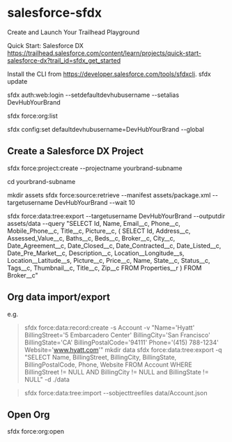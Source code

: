 # salesforce-sfdx

Create and Launch Your Trailhead Playground


Quick Start: Salesforce DX
https://trailhead.salesforce.com/content/learn/projects/quick-start-salesforce-dx?trail_id=sfdx_get_started

Install the CLI from https://developer.salesforce.com/tools/sfdxcli.
sfdx update

sfdx auth:web:login --setdefaultdevhubusername --setalias DevHubYourBrand

sfdx force:org:list

sfdx config:set defaultdevhubusername=DevHubYourBrand --global

## Create a Salesforce DX Project

sfdx force:project:create --projectname yourbrand-subname

cd yourbrand-subname

mkdir assets
sfdx force:source:retrieve --manifest assets/package.xml --targetusername DevHubYourBrand --wait 10


sfdx force:data:tree:export --targetusername DevHubYourBrand --outputdir assets/data --query "SELECT Id, Name, Email__c, Phone__c, Mobile_Phone__c, Title__c, Picture__c, ( SELECT Id, Address__c, Assessed_Value__c, Baths__c, Beds__c, Broker__c, City__c, Date_Agreement__c, Date_Closed__c, Date_Contracted__c, Date_Listed__c, Date_Pre_Market__c, Description__c, Location__Longitude__s, Location__Latitude__s, Picture__c, Price__c, Name, State__c, Status__c, Tags__c, Thumbnail__c, Title__c, Zip__c FROM Properties__r ) FROM Broker__c"

## Org data import/export

e.g.
>sfdx force:data:record:create -s Account -v "Name='Hyatt' BillingStreet='5 Embarcadero Center' BillingCity='San Francisco' BillingState='CA' BillingPostalCode='94111' Phone='(415) 788-1234' Website='www.hyatt.com'"
>mkdir data
>sfdx force:data:tree:export -q "SELECT Name, BillingStreet, BillingCity, BillingState, BillingPostalCode, Phone, Website FROM Account WHERE BillingStreet != NULL AND BillingCity != NULL and BillingState != NULL" -d ./data

>sfdx force:data:tree:import --sobjecttreefiles data/Account.json

## Open Org
sfdx force:org:open
